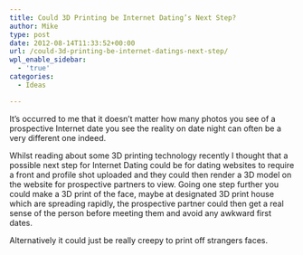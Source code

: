```yaml
---
title: Could 3D Printing be Internet Dating’s Next Step?
author: Mike
type: post
date: 2012-08-14T11:33:52+00:00
url: /could-3d-printing-be-internet-datings-next-step/
wpl_enable_sidebar:
  - 'true'
categories:
  - Ideas

---
```

It&#8217;s occurred to me that it doesn&#8217;t matter how many photos you see of a prospective Internet date you see the reality on date night can often be a very different one indeed.

Whilst reading about some 3D printing technology recently I thought that a possible next step for Internet Dating could be for dating websites to require a front and profile shot uploaded and they could then render a 3D model on the website for prospective partners to view. Going one step further you could make a 3D print of the face, maybe at designated 3D print house which are spreading rapidly, the prospective partner could then get a real sense of the person before meeting them and avoid any awkward first dates.

Alternatively it could just be really creepy to print off strangers faces.